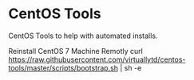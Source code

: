 # CentOS Tools
CentOS Tools to help with automated installs.

Reinstall CentOS 7 Machine Remotly
curl https://raw.githubusercontent.com/virtuallytd/centos-tools/master/scripts/bootstrap.sh | sh -e
